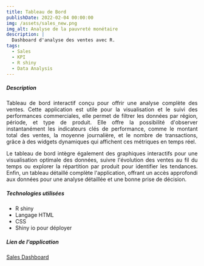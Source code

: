 ```yaml
---
title: Tableau de Bord
publishDate: 2022-02-04 00:00:00
img: /assets/sales_new.png
img_alt: Analyse de la pauvreté monétaire
description: |
  Dashboard d'analyse des ventes avec R. 
tags:
  - Sales
  - KPI
  - R shiny
  - Data Analysis
---
```


##### Description 


<p style="text-align: justify;">
Tableau de bord interactif conçu pour offrir une analyse complète des ventes. Cette application est utile pour la visualisation et le suivi des performances commerciales, elle permet de filtrer les données par région, période, et type de produit. Elle offre la possibilité d'observer instantanément les indicateurs clés de performance, comme le montant total des ventes, la moyenne journalière, et le nombre de transactions, grâce à des widgets dynamiques qui affichent ces métriques en temps réel. 
</p>

<p style="text-align: justify;">
Le tableau de bord intègre également des graphiques interactifs pour une visualisation optimale des données, suivre l'évolution des ventes au fil du temps ou explorer la répartition par produit pour identifier les tendances. Enfin, un tableau détaillé complète l'application, offrant un accès approfondi aux données pour une analyse détaillée et une bonne prise de décision.
</p>

##### Technologies utilisées 

- R shiny
- Langage HTML
- CSS
- Shiny io pour déployer


##### Lien de l'application 


 <a href="https://parfaitjulien.shinyapps.io/sales_dashboard/">Sales Dashboard</a>